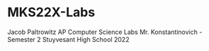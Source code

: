 # MKS22X-Labs

Jacob Paltrowitz AP Computer Science Labs 
Mr. Konstantinovich - Semester 2 
Stuyvesant High School 2022 
